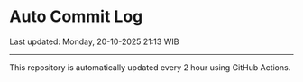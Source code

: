 # Auto Commit Log

Last updated: Monday, 20-10-2025 21:13 WIB

---

This repository is automatically updated every 2 hour using GitHub Actions.
